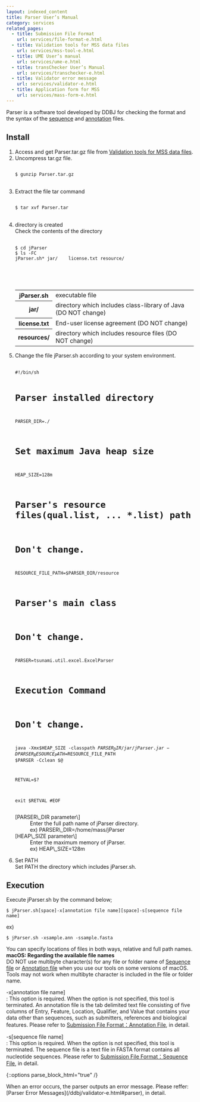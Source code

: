```yaml
---
layout: indexed_content
title: Parser User’s Manual
category: services
related_pages:
  - title: Submission File Format
    url: services/file-format-e.html
  - title: Validation tools for MSS data files
    url: services/mss-tool-e.html
  - title: UME User’s manual
    url: services/ume-e.html
  - title: transChecker User’s Manual
    url: services/transchecker-e.html
  - title: Validator error message
    url: services/validator-e.html
  - title: Application form for MSS
    url: services/mass-form-e.html
---
```


Parser is a software tool developed by DDBJ for checking the format and the syntax of the [sequence](/ddbj/file-format-e.html#sequence) and [annotation](/ddbj/file-format-e.html#annotation) files.

## Install

<ol>
  <li>
    Access and get Parser.tar.gz file from <a href="/ddbj/mss-tool.html">Validation tools for MSS data files</a>.
  </li>
  <li>
    Uncompress tar.gz file.<br>
<pre>
<code>
$ gunzip Parser.tar.gz
</code>
</pre>
  </li>
  <li>
    Extract the file tar command<br>
<pre>
<code>
$ tar xvf Parser.tar
</code>
</pre>
  </li>
  <li>
    directory is created<br>  
    Check the contents of the directory<br>
  <pre>
    <code>
$ cd jParser
$ ls -FC
jParser.sh* jar/    license.txt resource/
    </code>
  </pre><br>
    <table>
      <tbody>
        <tr>
          <th>jParser.sh</th>
          <td>executable file</td>
        </tr>
        <tr>
          <th>jar/</th>
          <td>directory which includes class-library of Java (DO NOT change)</td>
        </tr>
        <tr>
          <th>license.txt</th>
          <td>End-user license agreement (DO NOT change)</td>
        </tr>
        <tr>
          <th>resources/</th>
          <td>directory which includes resource files (DO NOT change)</td>
        </tr>
      </tbody>
    </table>
  </li>
  <li>
    Change the file jParser.sh according to your system environment.
<pre>
  <code>
#!/bin/sh

# Parser installed directory
PARSER_DIR=./

# Set maximum Java heap size
HEAP_SIZE=128m

# Parser's resource files(qual.list, ... *.list) path
# Don't change.
RESOURCE_FILE_PATH=$PARSER_DIR/resource

# Parser's main class
# Don't change.
PARSER=tsunami.util.excel.ExcelParser

# Execution Command
# Don't change.
java -Xmx$HEAP_SIZE -classpath $PARSER_DIR/jar/jParser.jar
-DPARSER_RESOURCE_PATH=$RESOURCE_FILE_PATH $PARSER -Cclean $@

RETVAL=$?

exit $RETVAL
#EOF
      </code>
    </pre>
  <dl>
      <dt>[PARSER\_DIR parameter\]</dt>  
      <dd>Enter the full path name of jParser directory.</dd>
      <dd>ex) PARSER\_DIR=/home/mass/jParser</dd>
      <dt>[HEAP\_SIZE parameter\]</dt> 
      <dd>Enter the maximum memory of jParser.</dd>
      <dd>ex) HEAP\_SIZE=128m</dd>
    </dl>
  </li>
  <li>
  Set PATH<br>  
  Set PATH the directory which includes jParser.sh.
  </li>
</ol>

## Execution

Execute jParser.sh by the command below;

```
$ jParser.sh[space]-x[annotation file name][space]-s[sequence file name]
```

ex)

```
$ jParser.sh -xsample.ann -ssample.fasta
```

You can specify locations of files in both ways, relative and full path names.  
**macOS: Regarding the available file names**<br> 
DO NOT use multibyte character(s) for any file or folder name of [Sequence file](/ddbj/file-format-e.html#sequence) or [Annotation file](/ddbj/file-format-e.html#annotation) when you use our tools on some versions of macOS. Tools may not work when multibyte character is included in the file or folder name.

\-x\[<span class="font-br font-normal">annotation file name</span>\]  
: This option is required. When the option is not specified, this tool is terminated. An annotation file is the tab delimited text file consisting of five columns of Entry, Feature, Location, Qualifier, and Value that contains your data other than sequences, such as submitters, references and biological features. Please refer to [Submission File Format：Annotation File](/ddbj/file-format-e.html#annotation), in detail.

\-s\[<span class="font-br font-normal">sequence file name</span>\]  
: This option is required. When the option is not specified, this tool is terminated. The sequence file is a text file in FASTA format contains all nucleotide sequences. Please refer to [Submission File Format：Sequence File](/ddbj/file-format-e.html#sequence), in detail.

{::options parse_block_html="true" /}
<div class="attention">
When an error occurs, the parser outputs an error message.  
Please reffer: [Parser Error Messages](/ddbj/validator-e.html#parser), in detail.
</div>